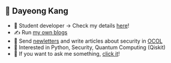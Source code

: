 ## :small_blue_diamond: Dayeong Kang

- :book: Student developer → Check my details [here](https://tula3and.github.io/about/)!
- :writing_hand: Run [my own blogs](https://tula3and.github.io/)
- :cookie: Send [newletters](https://www.notion.so/OCOL-a7aa10edd95f42c586b23a5a536b9649) and write articles about security in [OCOL](https://medium.com/ocol)
- :cake: Interested in Python, Security, Quantum Computing (Qiskit) 
- 💬 If you want to ask me something, [click it](https://github.com/tula3and/tula3and/issues)!
